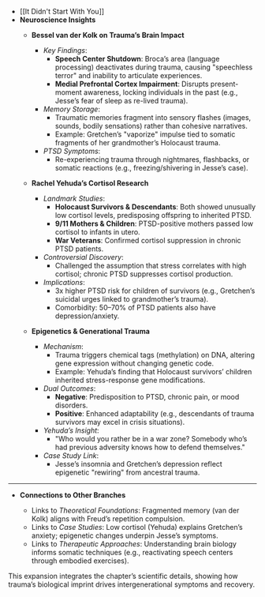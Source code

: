 - [[It Didn't Start With You]]
- **Neuroscience Insights**
    - **Bessel van der Kolk on Trauma’s Brain Impact**
        
        - _Key Findings_:
            - **Speech Center Shutdown**: Broca’s area (language processing) deactivates during trauma, causing "speechless terror" and inability to articulate experiences.
            - **Medial Prefrontal Cortex Impairment**: Disrupts present-moment awareness, locking individuals in the past (e.g., Jesse’s fear of sleep as re-lived trauma).
        - _Memory Storage_:
            - Traumatic memories fragment into sensory flashes (images, sounds, bodily sensations) rather than cohesive narratives.
            - Example: Gretchen’s "vaporize" impulse tied to somatic fragments of her grandmother’s Holocaust trauma.
        - _PTSD Symptoms_:
            - Re-experiencing trauma through nightmares, flashbacks, or somatic reactions (e.g., freezing/shivering in Jesse’s case).
    - **Rachel Yehuda’s Cortisol Research**
        
        - _Landmark Studies_:
            - **Holocaust Survivors & Descendants**: Both showed unusually low cortisol levels, predisposing offspring to inherited PTSD.
            - **9/11 Mothers & Children**: PTSD-positive mothers passed low cortisol to infants in utero.
            - **War Veterans**: Confirmed cortisol suppression in chronic PTSD patients.
        - _Controversial Discovery_:
            - Challenged the assumption that stress correlates with high cortisol; chronic PTSD suppresses cortisol production.
        - _Implications_:
            - 3x higher PTSD risk for children of survivors (e.g., Gretchen’s suicidal urges linked to grandmother’s trauma).
            - Comorbidity: 50–70% of PTSD patients also have depression/anxiety.
    - **Epigenetics & Generational Trauma**
        
        - _Mechanism_:
            - Trauma triggers chemical tags (methylation) on DNA, altering gene expression without changing genetic code.
            - Example: Yehuda’s finding that Holocaust survivors’ children inherited stress-response gene modifications.
        - _Dual Outcomes_:
            - **Negative**: Predisposition to PTSD, chronic pain, or mood disorders.
            - **Positive**: Enhanced adaptability (e.g., descendants of trauma survivors may excel in crisis situations).
        - _Yehuda’s Insight_:
            - "Who would you rather be in a war zone? Somebody who’s had previous adversity knows how to defend themselves."
        - _Case Study Link_:
            - Jesse’s insomnia and Gretchen’s depression reflect epigenetic "rewiring" from ancestral trauma.

---

- **Connections to Other Branches**

	- Links to _Theoretical Foundations_: Fragmented memory (van der Kolk) aligns with Freud’s repetition compulsion.
	- Links to _Case Studies_: Low cortisol (Yehuda) explains Gretchen’s anxiety; epigenetic changes underpin Jesse’s symptoms.
	- Links to _Therapeutic Approaches_: Understanding brain biology informs somatic techniques (e.g., reactivating speech centers through embodied exercises).

This expansion integrates the chapter’s scientific details, showing how trauma’s biological imprint drives intergenerational symptoms and recovery.
